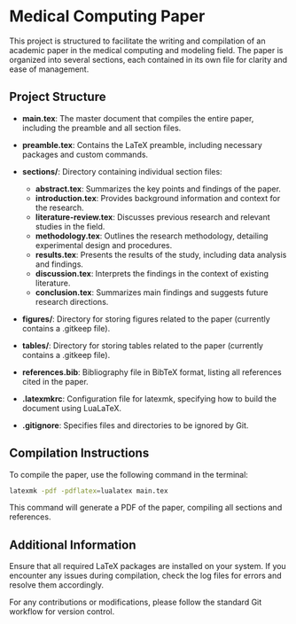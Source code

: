 # Medical Computing Paper

This project is structured to facilitate the writing and compilation of an academic paper in the medical computing and modeling field. The paper is organized into several sections, each contained in its own file for clarity and ease of management.

## Project Structure

- **main.tex**: The master document that compiles the entire paper, including the preamble and all section files.
- **preamble.tex**: Contains the LaTeX preamble, including necessary packages and custom commands.
- **sections/**: Directory containing individual section files:
  - **abstract.tex**: Summarizes the key points and findings of the paper.
  - **introduction.tex**: Provides background information and context for the research.
  - **literature-review.tex**: Discusses previous research and relevant studies in the field.
  - **methodology.tex**: Outlines the research methodology, detailing experimental design and procedures.
  - **results.tex**: Presents the results of the study, including data analysis and findings.
  - **discussion.tex**: Interprets the findings in the context of existing literature.
  - **conclusion.tex**: Summarizes main findings and suggests future research directions.
  
- **figures/**: Directory for storing figures related to the paper (currently contains a .gitkeep file).
- **tables/**: Directory for storing tables related to the paper (currently contains a .gitkeep file).
- **references.bib**: Bibliography file in BibTeX format, listing all references cited in the paper.
- **.latexmkrc**: Configuration file for latexmk, specifying how to build the document using LuaLaTeX.
- **.gitignore**: Specifies files and directories to be ignored by Git.

## Compilation Instructions

To compile the paper, use the following command in the terminal:

```bash
latexmk -pdf -pdflatex=lualatex main.tex
```

This command will generate a PDF of the paper, compiling all sections and references.

## Additional Information

Ensure that all required LaTeX packages are installed on your system. If you encounter any issues during compilation, check the log files for errors and resolve them accordingly. 

For any contributions or modifications, please follow the standard Git workflow for version control.